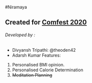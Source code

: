 #Niramaya
## Created for [Comfest 2020](http://www.comfest.in)
###### Developed by :
* Divyansh Tripathi: @theoden42
* Adarsh Kumar
Features:
1. Personalised BMI opinion.
2. Personalised Calorie Determination
3. ~~Meditation Planning~~